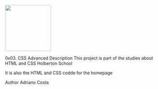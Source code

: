 <img width=150 src=https://user-images.githubusercontent.com/79386876/170882422-a1880b82-5f1d-497a-9b6a-7b5f52c454b2.png>

0x03. CSS Advanced
Description
This project is part of the studies about HTML and CSS Holberton School

It is also the HTML and CSS codde for the homepage 

Author
Adriano Costa
